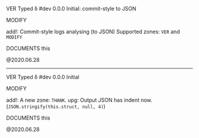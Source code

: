 VER Typed δ #dev 0.0.0 Initial: commit-style to JSON
    
MODIFY

add!:       Commit-style logs analysing (to JSON)
            Supported zones: `VER` and `MODIFY`

DOCUMENTS this

@2020.06.28

---

VER Typed δ #dev 0.0.0 Initial

MODIFY

add!:       A new zone: `THANK`.
upg:        Output JSON has indent now.   
            (`JSON.stringify(this.struct, null, 4)`)
            
DOCUMENTS this

@2020.06.28
